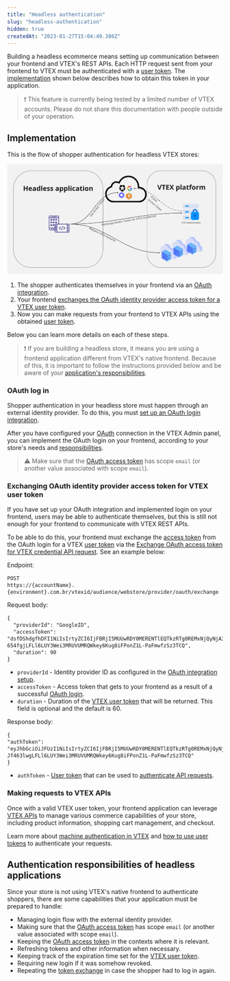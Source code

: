 ```yaml
---
title: "Headless authentication"
slug: "headless-authentication"
hidden: true
createdAt: "2023-01-27T15:04:49.386Z"
---
```


Building a headless ecommerce means setting up communication between your frontend and VTEX's REST APIs. Each HTTP request sent from your frontend to VTEX must be authenticated with a [user token](https://developers.vtex.com/docs/guides/getting-started-authentication#user-token). The [implementation](#implementation) shown below describes how to obtain this token in your application.

>❗ This feature is currently being tested by a limited number of VTEX accounts. Please do not share this documentation with people outside of your operation.

## Implementation

This is the flow of shopper authentication for headless VTEX stores:

![headless authentication flow](./headless-authentication_1.png)

1. The shopper authenticates themselves in your frontend via an [OAuth integration](#oauth-log-in).
2. Your frontend [exchanges the OAuth identity provider access token for a VTEX user token](#exchanging-oauth-identity-provider-access-token-for-vtex-user-token).
3. Now you can make requests from your frontend to VTEX APIs using the obtained [user token](https://developers.vtex.com/docs/guides/getting-started-authentication#user-token).

Below you can learn more details on each of these steps.

>❗ If you are building a headless store, it means you are using a frontend application different from VTEX's native frontend. Because of this, it is important to follow the instructions provided below and be aware of your [application's responsibilities](#authentication-responsibilities-of-headless-applications).

### OAuth log in

Shopper authentication in your headless store must happen through an external identity provider. To do this, you must [set up an OAuth login integration](https://developers.vtex.com/docs/guides/login-integration-guide-webstore-oauth2).

After you have configured your [OAuth](https://developers.vtex.com/docs/guides/login-integration-guide-webstore-oauth2) connection in the VTEX Admin panel, you can implement the OAuth login on your frontend, according to your store's needs and [responsibilities](#authentication-responsibilities-of-headless-applications).

>⚠️ Make sure that the [OAuth access token](https://developers.vtex.com/docs/guides/login-integration-guide-webstore-oauth2#relevant-requests) has scope `email` (or another value associated with scope `email`).

### Exchanging OAuth identity provider access token for VTEX user token

If you have set up your OAuth integration and implemented login on your frontend, users may be able to authenticate themselves, but this is still not enough for your frontend to communicate with VTEX REST APIs.

To be able to do this, your frontend must exchange the [access token](https://developers.vtex.com/docs/guides/login-integration-guide-webstore-oauth2#relevant-requests) from the OAuth login for a VTEX [user token](https://developers.vtex.com/docs/guides/getting-started-authentication#user-token) via the [Exchange OAuth access token for VTEX credential API request](https://developers.vtex.com/docs/api-reference/vtex-id-api#post-/vtexid/audience/webstore/provider/oauth/exchange). See an example below:

Endpoint:

```
POST
https://{accountName}.{environment}.com.br/vtexid/audience/webstore/provider/oauth/exchange
```

Request body:

```
{
  "providerId": "GoogleID",
  "accessToken": "dsfDShdgfhDFI1NiIsIrtyZCI6IjFBRjI5MUUwRDY0MERENTlEQTkzRTg0REMxNjQyNjA3ODZEQjY3ODAiLCJ0eXAiOiJqd3QifQ.eyJzdWIiOiJ2dGV4YXBwa2V5LXZ0ZXhoZWxwLVdWQ0FCVCIsImFjY291bdg465DATU4GVscCIsImF1MBllbmNlIjoiYWRtaW4iLCJleHAiOjE2Njk3NzA3MzcsInVzZXJJZCI6IjM5MjNhMmUy5khmMTctNGNiYy04YzU3LWQ3OGFkNmUxYTU2NiIsImlhdCI6MTY2OTc0OTEzNywiaXNzIjoidG9rZW4tZW1HgoRlciIsImp0aSI6IjNiNjAxODA2LTExMzEtNDcwYS05MWJjLTVhM2JhOThiYWQyNiJ9.Q7N8MFa1FMJsQUpxBY29oije4aa-654fgjLFLl6LUY3Wei3MRUVUMRQWkey6Kug8iFPonZ1L-PaFmwfzSz3TCQ",
  "duration": 90
}
```

- `providerId` - Identity provider ID as configured in the [OAuth integration setup](#oauth-log-in).
- `accessToken` - Access token that gets to your frontend as a result of a successful [OAuth login](https://developers.vtex.com/docs/guides/login-integration-guide-webstore-oauth2#relevant-requests).
- `duration` - Duration of the [VTEX user token](https://developers.vtex.com/docs/guides/getting-started-authentication#user-token) that will be returned. This field is optional and the default is 60.

Response body:

```
{
"authToken": "eyJhbGciOiJFUzI1NiIsIrtyZCI6IjFBRjI5MUUwRDY0MERENTlEQTkzRTg0REMxNjQyNjA3ODZEQjY3ODAiLCJ0eXAiOiJqd3QifQ.eyJzdWIiOiJ2dGV4YXBwa2V5LXZ0ZXhoZWxwLVdWQ0FCVCIsImFjY291bnQiOiJwerV4aGVscCIsImF1MBllbmNlIjoiYWRtaW4iLCJleHAiOjE2Njk3NzA3MzcsInVzZXJJZCI6IjM5MjNhMmUy5khmMTctNGNiYy04YzU3LWQ3OGFkNmUxYTU2NiIsImlhdCI6MTY2OTc0OTEzNywiaXNzIjoidG9rZW4tZW1HgoRlciIsImp0aSI6IjNiNjAxODA2LTExMzEtNDcwYS05MWJjLTVhM2JhOThiYWQyNiJ9.Q7N8MFa1FMJsQUpxBY29oije4aa-Jf463lwgLFLl6LUY3Wei3MRUVUMRQWkey6Kug8iFPonZ1L-PaFmwfzSz3TCQ"
}
```

- `authToken` - [User token](https://developers.vtex.com/docs/guides/getting-started-authentication#user-token) that can be used to [authenticate API requests](#making-requests-to-vtex-apis).

### Making requests to VTEX APIs

Once with a valid VTEX user token, your frontend application can leverage [VTEX APIs](https://developers.vtex.com/docs/api-reference) to manage various commerce capabilities of your store, including product information, shopping cart management, and checkout.

Learn more about [machine authentication in VTEX](https://developers.vtex.com/docs/guides/getting-started-authentication) and [how to use user tokens](https://developers.vtex.com/docs/guides/getting-started-authentication#user-token) to authenticate your requests.

## Authentication responsibilities of headless applications

Since your store is not using VTEX's native frontend to authenticate shoppers, there are some capabilities that your application must be prepared to handle:

- Managing login flow with the external identity provider.
- Making sure that the [OAuth access token](https://developers.vtex.com/docs/guides/login-integration-guide-webstore-oauth2#relevant-requests) has scope `email` (or another value associated with scope `email`).
- Keeping the [OAuth access token](https://developers.vtex.com/docs/guides/login-integration-guide-webstore-oauth2#relevant-requests) in the contexts where it is relevant.
- Refreshing tokens and other information when necessary.
- Keeping track of the expiration time set for the [VTEX user token](https://developers.vtex.com/docs/guides/getting-started-authentication#user-token).
- Requiring new login if it was somehow revoked.
- Repeating the [token exchange](#exchanging-oauth-identity-provider-access-token-for-vtex-user-token) in case the shopper had to log in again.
